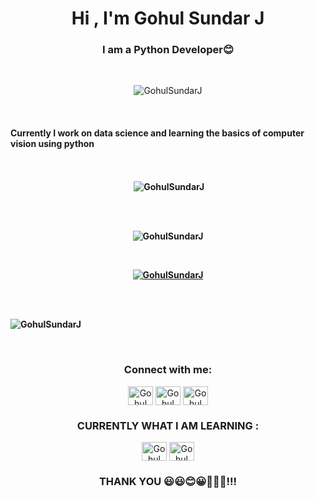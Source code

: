 <h1 align="center">Hi , I'm Gohul Sundar J </h1>
<h3 align="center">I am a Python Developer😊 </h3>
<br>

<p align="center"> <img src="https://komarev.com/ghpvc/?username=GohulSundarJ&label=Profile%20views&color=0e75b6&style=flat" alt="GohulSundarJ" /> </p>

<br>

<h4>Currently I work on data science and learning the basics of  computer vision using python <h4>

<br>

<center>
<p>&nbsp;<img align = "center" src="https://github-readme-stats.vercel.app/api?username=GohulSundarJ&show_icons=true&locale=en" alt="GohulSundarJ" /></p>

<br>
<br>
<p><img align="center" src="https://github-readme-streak-stats.herokuapp.com/?user=GohulSundarJ&" alt="GohulSundarJ" /></p>
</center>

<br>

<p align="center"> <a href="https://github.com/ryo-ma/github-profile-trophy"><img src="https://github-profile-trophy.vercel.app/?username=GohulSundarJ" alt="GohulSundarJ" /></a> </p>

<br>

<br>


<p><img align="center" src="https://github-readme-stats.vercel.app/api/top-langs?username=GohulSundarJ&show_icons=true&locale=en&layout=compact" alt="GohulSundarJ" /></p>


<br>

<h3 align="center">Connect with me:</h3>
<p align="center">
<a href="https://www.linkedin.com/search/results/all/?keywords=gohul%20sundar&origin=GLOBAL_SEARCH_HEADER&sid=1-~" target="blank"><img align="center" src="https://github.com/GohulSundarJ/Gohul-Sundar/blob/main/link2.png" alt="Gohul" height="30" width="40" /></a>
<a href="sundargohul@gmail.com" target="blank"><img align="center" src="https://github.com/GohulSundarJ/Gohul-Sundar/blob/main/gmail.png" alt="Gohul" height="30" width="40" /></a>
<a href="https://twitter.com/10Gohul" target="blank"><img align="center" src="https://github.com/GohulSundarJ/Gohul-Sundar/blob/main/twitter.png" alt="Gohul" height="30" width="40" /></a>



</p><h3 align="center">CURRENTLY WHAT I AM LEARNING :</h3>
<p align="center">
<a><img align="center" src="https://github.com/GohulSundarJ/Gohul-Sundar/blob/main/python.jpg" alt="Gohul" height="30" width="40" /></a>
<a><img align="center" src="https://github.com/GohulSundarJ/Gohul-Sundar/blob/main/belnder_2.jpg" alt="Gohul" height="30" width="40" /></a>

</p>

</p><h3 align="center">THANK YOU 😃😃😊😀💓💓💓!!!</h3>
